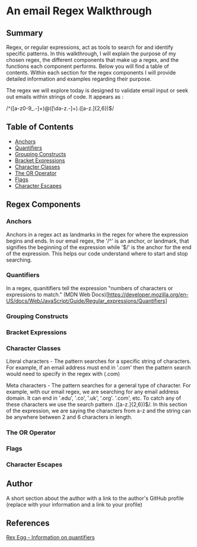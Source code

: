 # An email Regex Walkthrough

## Summary

Regex, or regular expressions, act as tools to search for and identify specific patterns. In this walkthrough, I will explain the purpose of my chosen regex, the different components that make up a regex, and the functions each component performs. Below you will find a table of contents. Within each section for the regex components I will provide detailed information and examples regarding their purpose. 

The regex we will explore today is designed to validate email input or seek out emails within strings of code. It appears as : 

/^([a-z0-9_\.-]+)@([\da-z\.-]+)\.([a-z\.]{2,6})$/

## Table of Contents

- [Anchors](#anchors)
- [Quantifiers](#quantifiers)
- [Grouping Constructs](#grouping-constructs)
- [Bracket Expressions](#bracket-expressions)
- [Character Classes](#character-classes)
- [The OR Operator](#the-or-operator)
- [Flags](#flags)
- [Character Escapes](#character-escapes)

## Regex Components

### Anchors

Anchors in a regex act as landmarks in the regex for where the expression begins and ends. In our email regex, the '/^' is an anchor, or landmark, that signifies the beginning of the expression while '$/' is the anchor for the end of the expression. This helps our code understand where to start and stop searching.  

### Quantifiers

In a regex, quanitifiers tell the expression "numbers of characters or expressions to match." (MDN Web Docs)[https://developer.mozilla.org/en-US/docs/Web/JavaScript/Guide/Regular_expressions/Quantifiers]

### Grouping Constructs

### Bracket Expressions



### Character Classes

Literal characters - The pattern searches for a specific string of characters. For example, if an email address must end in '.com' then the pattern search would need to specify in the regex with (.com) 

Meta characters - The pattern searches for a general type of character. For example, with our email regex, we are searching for any email address domain. It can end in '.edu', '.co', '.uk', '.org'. '.com', etc. To catch any of these characters we use the search pattern \.([a-z\.]{2,6})$/. In this section of the expression, we are saying the characters from a-z and the string can be anywhere between 2 and 6 characters in length.

### The OR Operator

### Flags

### Character Escapes

## Author

A short section about the author with a link to the author's GitHub profile (replace with your information and a link to your profile)

## References 
[Rex Egg - Information on quantifiers](https://www.rexegg.com/regex-quantifiers.php) 
